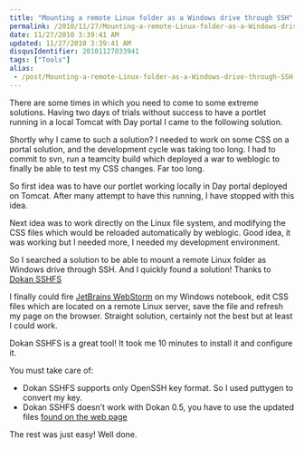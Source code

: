 ```yaml
---
title: "Mounting a remote Linux folder as a Windows drive through SSH"
permalink: /2010/11/27/Mounting-a-remote-Linux-folder-as-a-Windows-drive-through-SSH/
date: 11/27/2010 3:39:41 AM
updated: 11/27/2010 3:39:41 AM
disqusIdentifier: 20101127033941
tags: ["Tools"]
alias:
 - /post/Mounting-a-remote-Linux-folder-as-a-Windows-drive-through-SSH.aspx/index.html
---
```

There are some times in which you need to come to some extreme solutions. Having two days of trials without success to have a portlet running in a local Tomcat with Day portal I came to the following solution.

Shortly why I came to such a solution? I needed to work on some CSS on a portal solution, and the development cycle was taking too long. I had to commit to svn, run a teamcity build which deployed a war to weblogic to finally be able to test my CSS changes. Far too long.
<!-- more -->

So first idea was to have our portlet working locally in Day portal deployed on Tomcat. After many attempt to have this running, I have stopped with this idea.

Next idea was to work directly on the Linux file system, and modifying the CSS files which would be reloaded automatically by weblogic. Good idea, it was working but I needed more, I needed my development environment.

So I searched a solution to be able to mount a remote Linux folder as Windows drive through SSH. And I quickly found a solution! Thanks to [Dokan SSHFS](http://dokan-dev.net/en/download/)

I finally could fire [JetBrains WebStorm](http://www.jetbrains.com/webstorm/) on my Windows notebook, edit CSS files which are located on a remote Linux server, save the file and refresh my page on the browser. Straight solution, certainly not the best but at least I could work.

Dokan SSHFS is a great tool! It took me 10 minutes to install it and configure it.

You must take care of:

*   Dokan SSHFS supports only OpenSSH key format. So I used puttygen to convert my key.
*   Dokan SSHFS doesn’t work with Dokan 0.5, you have to use the updated files [found on the web page](http://dokan-dev.net/en/download/#sshfs)  

The rest was just easy! Well done.
